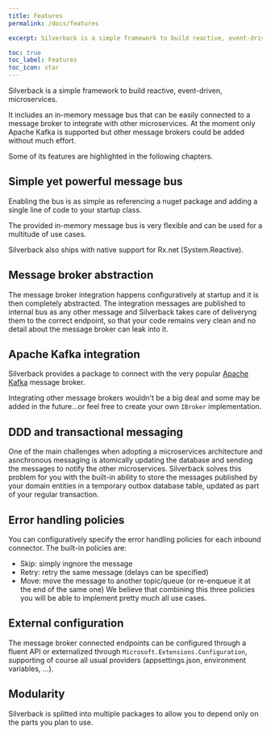 ```yaml
---
title: Features
permalink: /docs/features

excerpt: Silverback is a simple framework to build reactive, event-driven, microservices.

toc: true
toc_label: Features
toc_icon: star
---
```


Silverback is a simple framework to build reactive, event-driven, microservices.

It includes an in-memory message bus that can be easily connected to a message broker to integrate with other microservices. At the moment only Apache Kafka is supported but other message brokers could be added without much effort.

Some of its features are highlighted in the following chapters.

## Simple yet powerful message bus

Enabling the bus is as simple as referencing a nuget package and adding a single line of code to your startup class.

The provided in-memory message bus is very flexible and can be used for a multitude of use cases.

Silverback also ships with native support for Rx.net (System.Reactive).

## Message broker abstraction

The message broker integration happens configuratively at startup and it is then completely abstracted. The integration messages are published to internal bus as any other message  and Silverback takes care of deliveryng them to the correct endpoint, so that your code remains very clean and no detail about the message broker can leak into it. 

## Apache Kafka integration

Silverback provides a package to connect with the very popular [Apache Kafka](https://kafka.apache.org/) message broker.

Integrating other message brokers wouldn't be a big deal and some may be added in the future...or feel free to create your own `IBroker` implementation.

## DDD and transactional messaging

One of the main challenges when adopting a microservices architecture and asnchronous messaging is atomically updating the database and sending the messages to notify the other microservices. Silverback solves this problem for you with the built-in ability to store the messages published by your domain entities in a temporary outbox database table, updated as part of your regular transaction.

## Error handling policies

You can configuratively specify the error handling policies for each inbound connector. The built-in policies are:
* Skip: simply ingnore the message
* Retry: retry the same message (delays can be specified)
* Move: move the message to another topic/queue (or re-enqueue it at the end of the same one)
We believe that combining this three policies you will be able to implement pretty much all use cases.

## External configuration

The message broker connected endpoints can be configured through a fluent API or externalized through `Microsoft.Extensions.Configuration`, supporting of course all usual providers (appsettings.json, environment variables, ...).

## Modularity

Silverback is splitted into multiple packages to allow you to depend only on the parts you plan to use.